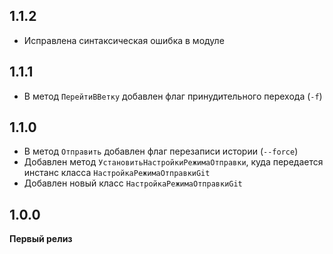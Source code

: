 ## 1.1.2

* Исправлена синтаксическая ошибка в модуле

## 1.1.1

* В метод `ПерейтиВВетку` добавлен флаг принудительного перехода (`-f`)

## 1.1.0

* В метод `Отправить` добавлен флаг перезаписи истории (`--force`)
* Добавлен метод `УстановитьНастройкиРежимаОтправки`, куда передается инстанс класса `НастройкаРежимаОтправкиGit`
* Добавлен новый класс `НастройкаРежимаОтправкиGit`

## 1.0.0

**Первый релиз**
